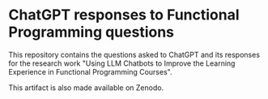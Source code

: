 # ChatGPT responses to Functional Programming questions

This repository contains the questions asked to ChatGPT and its responses for the research work "Using LLM Chatbots to Improve the Learning Experience in Functional Programming Courses".

This artifact is also made available on Zenodo.
